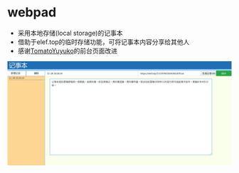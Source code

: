 # webpad
- 采用本地存储(local storage)的记事本
- 借助于elef.top的临时存储功能，可将记事本内容分享给其他人
- 感谢[TomatoYuyuko](https://github.com/TomatoYuyuko)的前台页面改进

![Image text](webpad.jpg)

